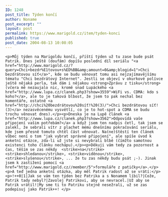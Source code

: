 ```yaml
---
ID: 1248
post_title: Týden končí
author: Noname
post_excerpt: ""
layout: post
permalink: https://www.marigold.cz/item/tyden-konci
published: true
post_date: 2004-08-13 10:08:05
---
```

	<p>Můj týden na Marigoldu končí, příští týden už tu zase bude psát Patrik. Dnes ještě (doufám) dopíšu poslední díl seriálu "<a href="http://www.marigold.cz/?query=Chci+bezdr%E1tovou+s%ED%BB&amp;amount=0&amp;blogid=1">Chci bezdrátovou síť</a>", kde se budu věnovat tomu asi nejzajímavějšímu tématu "Chci bezdrátový Internet". Jestli se objeví v okurkové polívce ještě nějaká perla, tak dám i nějakou <strong>Zprávu z tisku</strong> (včera mě nezaujalo nic, kromě snad Lupáckého <a href="http://www.lupa.cz/clanek.php3?show=3559">WiFi vs. CDMA: kdo s koho?</a>, ale to je taková blbost, že jsem to pak nechal bez komentáře, ostatně <a href="http://chci%20bezdrátovou%20síť!%20(3)/">Chci bezdrátovou síť! (3)</a> nezasvěcenému vysvětlí, co je to hot-spot a CDMA se budu trochu věnovat dnes).</p><p>Dneska je na Lupě článek <a href="http://www.lupa.cz/clanek.php3?show=3562">Odpovídá vaše připojení vašim potřebám?</a> a když jsem ten nadpis četl, tak jsem se zalekl, že sebrali vítr z plachet mému dnešnímu pokračování seriálu, kde jsem přesně tomuto chtěl část věnovat. Na(ne)štěstí ten článek vůbec není o tom "jak vybrat správné připojení", ale spíše úvod k anketní otázce, zda-li už jste si nevybrali blbě (čímžto samotnou existenci toho článku nechápu).</p><p>Děkuji vám tedy za pozornost a čas, těším se zas někdy  <strike>na</strike> <strike>shledanou</strike>, <strike>viděnou</strike>, <strike>slyšenou</strike>, ... že tu zas někdy budu psát ;-). Jinak jsem k zastižení pomocí <a href="http://www.marigold.cz//member/5">formuláře z patičky</a>.</p><p>A teď jedna anketní otázka, aby měl Patrik radost až se vrátí:</p><p>!++0|1|Jak se vám ten týden bez Patrika a s Nonamem líbil?|Cože, Patrik tady nebyl?|Zavolej Patrikovi, aby se nevracel.|Už aby se Patrik vrátil!|My sme ti to Patriku stejně nesežrali, už se zas podepisuj jako Patrik++! </p>